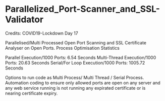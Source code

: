 # Parallelized_Port-Scanner_and_SSL-Validator

Credits: COVID19-Lockdown Day 17

Parallelised/Multi Processed Open Port Scanning and SSL Certificate Analyser on Open Ports.
Process Optimisation Statistics

Parallel Execution/1000 Ports:                  6.54 Seconds
Multi-Thread Execution/1000 Ports:              20.63 Seconds
Serial/For Loop Execution/1000 Ports:           1005.72 Seconds


Options to run code as Multi Process/ Multi Thread / Serial Process. Automation coding to ensure only allowed ports are open on any server and any web service running is not running any expirated certificate or is nearing certificate expiry.
